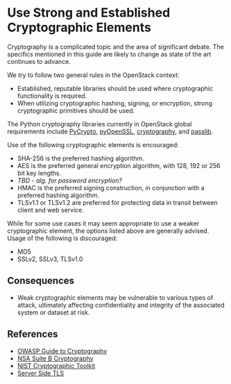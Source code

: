 Use Strong and Established Cryptographic Elements
=================================================

Cryptography is a complicated topic and the area of significant debate. The specifics mentioned in this guide are likely to change as state of the art continues to advance.

We try to follow two general rules in the OpenStack context:
* Established, reputable libraries should be used where cryptographic functionality is required.
* When utilizing cryptographic hashing, signing, or encryption, strong cryptographic primitives should be used.

The Python cryptography libraries currently in OpenStack global requirements include [PyCrypto](https://www.dlitz.net/software/pycrypto/), [pyOpenSSL](https://github.com/pyca/pyopenssl), [cryptography](https://cryptography.io/), and [passlib](https://pythonhosted.org/passlib/).

Use of the following cryptographic elements is encouraged:
* SHA-256 is the preferred hashing algorithm.
* AES is the preferred general encryption algorithm, with 128, 192 or 256 bit key lengths.
* *TBD - alg. for password encryption?*
* HMAC is the preferred signing construction, in conjunction with a preferred hashing algorithm.
* TLSv1.1 or TLSv1.2 are preferred for protecting data in transit between client and web service.

While for some use cases it may seem appropriate to use a weaker cryptographic element, the options listed above are generally advised. Usage of the following is discouraged:
* MD5
* SSLv2, SSLv3, TLSv1.0

## Consequences

* Weak cryptographic elements may be vulnerable to various types of attack, ultimately affecting confidentiality and integrity of the associated system or dataset at risk.

## References

* [OWASP Guide to Cryptography](https://www.owasp.org/index.php/Guide_to_Cryptography)
* [NSA Suite B Cryptography](https://www.nsa.gov/ia/programs/suiteb_cryptography/index.shtml)
* [NIST Cryptographic Toolkit](http://csrc.nist.gov/groups/ST/toolkit/)
* [Server Side TLS](https://wiki.mozilla.org/Security/Server_Side_TLS)

